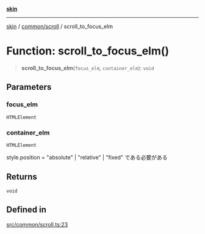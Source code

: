[**skin**](../../../README.md)

***

[skin](../../../modules.md) / [common/scroll](../README.md) / scroll\_to\_focus\_elm

# Function: scroll\_to\_focus\_elm()

> **scroll\_to\_focus\_elm**(`focus_elm`, `container_elm`): `void`

## Parameters

### focus\_elm

`HTMLElement`

### container\_elm

`HTMLElement`

style.position = "absolute" | "relative" | "fixed"  である必要がある

## Returns

`void`

## Defined in

[src/common/scroll.ts:23](https://github.com/sei-12/skin/blob/81c96f7bf20bc69580a253172a69c2bb254ec862/src/common/scroll.ts#L23)
